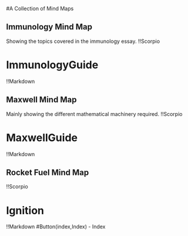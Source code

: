 #A Collection of Mind Maps
## Immunology Mind Map
Showing the topics covered in the immunology essay.
!!Scorpio
# ImmunologyGuide
!!Markdown
## Maxwell Mind Map
Mainly showing the different mathematical machinery required.
!!Scorpio
# MaxwellGuide
!!Markdown
## Rocket Fuel Mind Map
!!Scorpio
# Ignition
!!Markdown
 #Button(index,Index) - Index